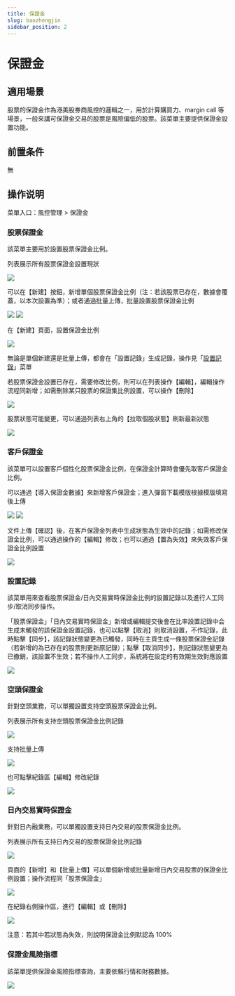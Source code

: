 ```yaml
---
title: 保證金
slug: baozhengjin
sidebar_position: 2
---
```



# 保證金

## 適用場景

股票的保證金作為港美股券商風控的邏輯之一，用於計算購買力、margin call 等場景，一般來講可保證金交易的股票是風險偏低的股票。該菜單主要提供保證金設置功能。

## 前置条件

無

## 操作说明

菜單入口：風控管理 &gt; 保證金

### 股票保證金

該菜單主要用於設置股票保證金比例。

列表展示所有股票保證金設置現狀

<img src="/assets/BmPwbdPSvoIo7OxYxKXcOzN1nyg.png"/>

可以在【新建】按鈕，新增單個股票保證金比例（注：若該股票已存在，數據會覆蓋，以本次設置為準）；或者通過批量上傳，批量設置股票保證金比例

<img src="/assets/KDiBbGyo3oJi1ox6suTcIGQ0nCd.png"/>

<img src="/assets/ZLXAbDYrBoBfBNxWAiNcnu6pnGd.png"/>

在【新建】頁面，設置保證金比例

<img src="/assets/JL68bfzKBoHEODxmkX9crt0ynGe.png"/>

無論是單個新建還是批量上傳，都會在「設置記錄」生成記錄，操作見「[設置記錄](https://longbridge.feishu.cn/docx/JZVgdywNVopSYpxqgnicqTibnpe#YXSWdDJT3omxa0xQ1C7cXcKhnsB)」菜單

若股票保證金設置已存在，需要修改比例，則可以在列表操作【編輯】，編輯操作流程同新增；如需刪除某只股票的保證集比例設置，可以操作【刪除】

<img src="/assets/JBCtb5Viio6bJQxFCTIcEc2DnXf.png"/>

股票狀態可能變更，可以通過列表右上角的【拉取個股狀態】刷新最新狀態

<img src="/assets/O260b4U1ko3qIDxExB7c2ddNnO5.png"/>

### 客戶保證金

該菜單可以設置客戶個性化股票保證金比例，在保證金計算時會優先取客戶保證金比例。

可以通過【導入保證金數據】來新增客戶保證金；進入彈窗下載模版根據模版填寫後上傳

<img src="/assets/FCVHbDChgo8k2xx4RBeckohXntf.png"/>

<img src="/assets/SrnTb6UHLod49HxiyypcGCa9nIh.png"/>

文件上傳【確認】後，在客戶保證金列表中生成狀態為生效中的記錄；如需修改保證金比例，可以通過操作的【編輯】修改；也可以通過【置為失效】來失效客戶保證金比例設置

<img src="/assets/OlzWbhy58ox5GVxPoBbcd874nPg.png"/>

### 設置記錄

該菜單用來查看股票保證金/日內交易實時保證金比例的設置記錄以及進行人工同步/取消同步操作。

「股票保證金」「日內交易實時保證金」新增或編輯提交後會在比率設置記錄中会生成未觸發的該保證金設置記錄，也可以點擊【取消】則取消設置，不作記錄，此時點擊【同步】，該記錄狀態變更為已觸發，同時在主頁生成一條股票保證金記錄（若新增的為已存在的股票則更新原記錄）；點擊【取消同步】，則記錄狀態變更為已撤銷，該設置不生效；若不操作人工同步，系統將在設定的有效期生效對應設置

<img src="/assets/DC1QbMBc2olqQZxs9k0cGfZrnog.png"/>

### 空頭保證金

針對空頭業務，可以單獨設置支持空頭股票保證金比例。

列表展示所有支持空頭股票保證金比例記錄

<img src="/assets/JTbxbQ2TooVjGxxZUmmcobjwndg.png"/>

支持批量上傳

<img src="/assets/FzzgbIFejoRnbHxwwpUcZZsOnkd.png"/>

也可點擊紀錄區【編輯】修改紀錄

<img src="/assets/QIOUb2ZgSozg3LxICnyczOqAnnI.png"/>

### 日內交易實時保證金

針對日內融業務，可以單獨設置支持日內交易的股票保證金比例。

列表展示所有支持日內交易的股票保證金比例記錄

<img src="/assets/SZThbQzb9o7dFQxKvVIcTBLlnDh.png"/>

頁面的【新增】和【批量上傳】可以單個新增或批量新增日內交易股票的保證金比例設置；操作流程同「股票保證金」

<img src="/assets/JLawbpV3xorxkhxoJEAcAcCnnYf.png"/>

在紀錄右側操作區，進行【編輯】或【刪除】

<img src="/assets/G1EFb11c5otEeGxanLvcfI9onId.png"/>

注意：若其中若狀態為失效，則說明保證金比例默認為 100%

### 保證金風險指標

該菜單提供保證金風險指標查詢，主要依賴行情和財務數據。

<img src="/assets/HvW1bDuXboBuxmxOr4hcLMZontg.png"/>

